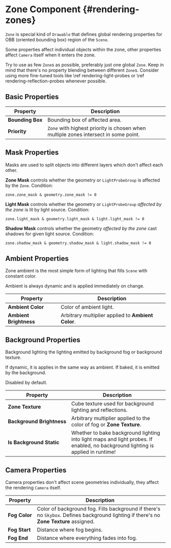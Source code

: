 Zone Component {#rendering-zones}
========================================

`Zone` is special kind of `Drawable` that defines global rendering properties for OBB (oriented bounding box) region of the `Scene`.

Some properties affect individual objects within the zone, other properties affect `Camera` itself when it enters the zone.

Try to use as few `Zone`s as possible, preferably just one global `Zone`. Keep in mind that there's no property blending between different `Zone`s. Consider using more fine-tuned tools like \ref rendering-light-probes or \ref rendering-reflection-probes whenever possible.

## Basic Properties

|Property|Description|
|-|-|
|**Bounding&nbsp;Box**|Bounding box of affected area.|
|**Priority**|`Zone` with highest priority is chosen when multiple zones intersect in some point.|

## Mask Properties

Masks are used to split objects into different layers which don't affect each other.

**Zone Mask** controls whether the geometry or `LightProbeGroup` is affected by the `Zone`. Condition:

`zone.zone_mask & geometry.zone_mask != 0`

**Light Mask** controls whether the geometry or `LightProbeGroup` *affected by the zone* is lit by light source. Condition:

`zone.light_mask & geometry.light_mask & light.light_mask != 0`

**Shadow Mask** controls whether the geometry *affected by the zone* cast shadows for given light source. Condition:

`zone.shadow_mask & geometry.shadow_mask & light.shadow_mask != 0`

## Ambient Properties

Zone ambient is the most simple form of lighting that fills `Scene` with constant color.

Ambient is always dynamic and is applied immediately on change.

|Property|Description|
|-|-|
|**Ambient Color**|Color of ambient light.|
|**Ambient Brightness**|Arbitrary multiplier applied to **Ambient Color**.|

## Background Properties

Background lighting the lighting emitted by background fog or background texture.

If dynamic, it is applies in the same way as ambient.
If baked, it is emitted by the background.

Disabled by default.

|Property|Description|
|-|-|
|**Zone Texture**|Cube texture used for background lighting and reflections.|
|**Background&nbsp;Brightness**|Arbitrary multiplier applied to the color of fog or **Zone Texture**.|
|**Is&nbsp;Background&nbsp;Static**|Whether to bake background lighting into light maps and light probes. If enabled, no background lighting is applied in runtime!|

## Camera Properties

Camera properties don't affect scene geometries individually, they affect the rendering `Camera` itself.

|Property|Description|
|-|-|
|**Fog&nbsp;Color**|Color of background fog. Fills background if there's no `Skybox`. Defines background lighting if there's no **Zone Texture** assigned.|
|**Fog Start**|Distance where fog begins.|
|**Fog End**|Distance where everything fades into fog.|
